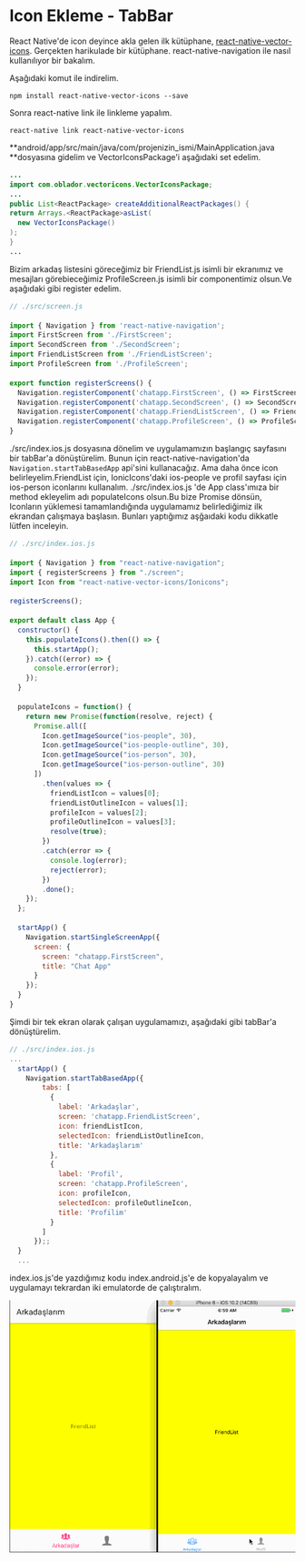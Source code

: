 # Icon Ekleme - TabBar

React Native'de icon deyince akla gelen ilk kütüphane, [react-native-vector-icons](https://github.com/oblador/react-native-vector-icons). Gerçekten harikulade bir kütüphane. react-native-navigation ile nasıl kullanılıyor bir bakalım.

Aşağıdaki komut ile indirelim.

```
npm install react-native-vector-icons --save
```

Sonra react-native link ile linkleme yapalım.

```
react-native link react-native-vector-icons
```

**android/app/src/main/java/com/projenizin\_ismi/MainApplication.java **dosyasına gidelim ve VectorIconsPackage'i aşağıdaki set edelim.

```java
...
import com.oblador.vectoricons.VectorIconsPackage;
...
public List<ReactPackage> createAdditionalReactPackages() {
return Arrays.<ReactPackage>asList(
  new VectorIconsPackage()
);
}
...
```

Bizim arkadaş listesini göreceğimiz bir FriendList.js isimli bir ekranımız ve mesajları görebieceğimiz ProfileScreen.js isimli bir componentimiz olsun.Ve aşağıdaki gibi register edelim.

```jsx
// ./src/screen.js

import { Navigation } from 'react-native-navigation';
import FirstScreen from './FirstScreen';
import SecondScreen from './SecondScreen';
import FriendListScreen from './FriendListScreen';
import ProfileScreen from './ProfileScreen';

export function registerScreens() {
  Navigation.registerComponent('chatapp.FirstScreen', () => FirstScreen);
  Navigation.registerComponent('chatapp.SecondScreen', () => SecondScreen);
  Navigation.registerComponent('chatapp.FriendListScreen', () => FriendListScreen);
  Navigation.registerComponent('chatapp.ProfileScreen', () => ProfileScreen);
}
```

./src/index.ios.js dosyasına dönelim ve uygulamamızın başlangıç sayfasını bir tabBar'a dönüştürelim. Bunun için react-native-navigation'da `Navigation.startTabBasedApp` api'sini kullanacağız. Ama daha önce icon belirleyelim.FriendList için, IonicIcons'daki ios-people ve profil sayfası için ios-person iconlarını kullanalım. ./src/index.ios.js 'de App class'ımıza bir method ekleyelim adı populateIcons olsun.Bu bize Promise dönsün, Iconların yüklemesi tamamlandığında uygulamamız belirlediğimiz ilk ekrandan çalışmaya başlasın. Bunları yaptığımız aşğaıdaki kodu dikkatle lütfen inceleyin.

```jsx
// ./src/index.ios.js

import { Navigation } from "react-native-navigation";
import { registerScreens } from "./screen";
import Icon from "react-native-vector-icons/Ionicons";

registerScreens();

export default class App {
  constructor() {
    this.populateIcons().then(() => {
      this.startApp();
    }).catch((error) => {
      console.error(error);
    });
  }

  populateIcons = function() {
    return new Promise(function(resolve, reject) {
      Promise.all([
        Icon.getImageSource("ios-people", 30),
        Icon.getImageSource("ios-people-outline", 30),
        Icon.getImageSource("ios-person", 30),
        Icon.getImageSource("ios-person-outline", 30)
      ])
        .then(values => {
          friendListIcon = values[0];
          friendListOutlineIcon = values[1];
          profileIcon = values[2];
          profileOutlineIcon = values[3];
          resolve(true);
        })
        .catch(error => {
          console.log(error);
          reject(error);
        })
        .done();
    });
  };

  startApp() {
    Navigation.startSingleScreenApp({
      screen: {
        screen: "chatapp.FirstScreen",
        title: "Chat App"
      }
    });
  }
}
```

Şimdi bir tek ekran olarak çalışan uygulamamızı, aşağıdaki gibi  tabBar'a dönüştürelim.

```jsx
// ./src/index.ios.js
...
  startApp() {
    Navigation.startTabBasedApp({
        tabs: [
          {
            label: 'Arkadaşlar',
            screen: 'chatapp.FriendListScreen',
            icon: friendListIcon,
            selectedIcon: friendListOutlineIcon,
            title: 'Arkadaşlarım'
          },
          {
            label: 'Profil',
            screen: 'chatapp.ProfileScreen',
            icon: profileIcon,
            selectedIcon: profileOutlineIcon,
            title: 'Profilim'
          }
        ]
      });;
  }
  ...
```

index.ios.js'de yazdığımız kodu index.android.js'e de kopyalayalım ve uygulamayı tekrardan iki emulatorde de çalıştıralım.

![](/assets/rnn-ios-9.gif)

